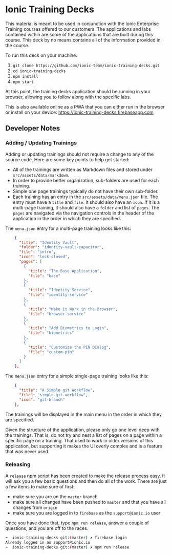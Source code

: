 # Ionic Training Decks

This material is meant to be used in conjunction with the Ionic Enterprise Training courses offered to our customers. The applications and labs contained within are some of the applications that are built during this course. This deck by no means contains all of the information provided in the course.

To run this deck on your machine:

1. `git clone https://github.com/ionic-team/ionic-training-decks.git`
1. `cd ionic-training-decks`
1. `npm install`
1. `npm start`

At this point, the training decks application should be running in your browser, allowing you to follow along with the specific labs.

This is also available online as a PWA that you can either run in the browser or install on your device: https://ionic-training-decks.firebaseapp.com

## Developer Notes

### Adding / Updating Trainings

Adding or updating trainings should not require a change to any of the source code. Here are some key points to help get started:

- All of the trainings are written as Markdown files and stored under `src/assets/data/markdown`.
- In order to provide better organization, sub-folders are used for each training.
- Simple one page trainings typically do not have their own sub-folder.
- Each training has an entry in the `src/assets/data/menu.json` file. The entry must have a `title` and `file`. It should also have an `icon`. If it is a multi-page training, it should also have a `folder` and list of `pages`. The `pages` are navigated via the navigation controls in the header of the application in the order in which they are specified.

The `menu.json` entry for a multi-page training looks like this:

```JSON
    {
      "title": "Identity Vault",
      "folder": "identity-vault-capacitor",
      "file": "intro",
      "icon": "lock-closed",
      "pages": [
        {
          "title": "The Base Application",
          "file": "base"
        },
        {
          "title": "Identity Service",
          "file": "identity-service"
        },
        {
          "title": "Make it Work in the Browser",
          "file": "browser-service"
        },
        {
          "title": "Add Biometrics to Login",
          "file": "biometrics"
        },
        {
          "title": "Customize the PIN Dialog",
          "file": "custom-pin"
        }
      ]
    },
```

The `menu.json` entry for a simple single-page training looks like this:

```JSON
    {
      "title": "A Simple git Workflow",
      "file": "simple-git-workflow",
      "icon": "git-branch"
    },
```

The trainings will be displayed in the main menu in the order in which they are specified.

Given the structure of the application, please only go one level deep with the trainings. That is, do not try and nest a list of pages on a page within a specific page on a training. That used to work in older versions of this application, but supporting it makes the UI overly complex and is a feature that was never used.

### Releasing

A `release` npm script has been created to make the release process easy. It will ask you a few basic questions and then do all of the work. There are just a few items to make sure of first:

- make sure you are on the `master` branch
- make sure all changes have been pushed to `master` and that you have all changes from `origin`
- make sure you are logged in to `firebase` as the `support@ionic.io` user

Once you have done that, type `npm run release`, answer a couple of questions, and you are off to the races.

```bash
➜  ionic-training-decks git:(master) ✗ firebase login
Already logged in as support@ionic.io
➜  ionic-training-decks git:(master) ✗ npm run release
```
